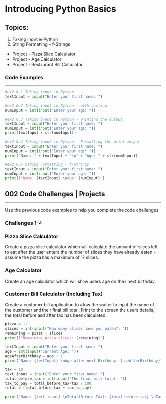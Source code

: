 # Introducing Python Basics

## Topics:

1. Taking input in Python
2. String Formatting - f-Strings

* Project - Pizza Slice Calculator
* Project - Age Calculator
* Project - Restaurant Bill Calculator

### Code Examples
---
```python
#ex2.0.1 Taking input in Python
textInput = input("Enter your first name: ")
```
```python
#ex2.0.2 Taking input in Python - with casting
numInput = int(input("Enter your age: "))
```
```python
#ex2.0.3 Taking input in Python - printing the output
textInput = input("Enter your first name: ")
numInput = int(input("Enter your age: "))
print(textInput + str(numInput))
```
```python
#ex2.0.4 Taking input in Python - Formatting the print output
textInput = input("Enter your first name: ")
numInput = int(input("Enter your age: "))
print("Name: " + textInput + "\n" + "Age: " + str(numInput))
```
```python
#ex2.0.5 String Formatting - f-Strings
textInput = input("Enter your first name: ")
numInput = int(input("Enter your age: "))
print(f"Name: {textInput} \nAge: {numInput}")
```

## 002 Code Challenges | Projects
---
Use the previous code examples to help you complete the code challenges
### **Challenges 1-4**

### Pizza Slice Calculator
Create a pizza slice calculator which will calculate the amount of slices left to eat after the user enters the number of slices they have already eaten - assume the pizza has a maximum of 12 slices.

### Age Calculator
Create an age calculator which will show users age on their next birthday.

### Customer Bill Calculator (Including Tax)
Create a customer bill application to allow the waiter to input the name of the customer and their final bill total. Print to the screen the users details, the total before and after tax has been calculated.

```python
pizza = 12
slices = int(input("How many slices have you eaten?: "))
remaining = pizza - slices
print(f"Remaining pizza slices: {remaining}")
```

```python
textInput = input("Enter your first name: ")
age = int(input("Current Age: "))
ageAfterBirthday = age + 1
print("Name: {textInput} \nAge after next Birthday: {ageAfterBirthday}")
```

```python
tax = 10
text_input = input("Enter your first name: ")
total_before_tax = int(input("The final bill total: "))
tax_to_pay = total_before_tax*tax / 100
total = (total_before_tax + tax_to_pay)

print("Name: {text_input} \nTotal(Before Tax): {total_before_tax} \nTax {tax_to_pay} \nTotal: {total}")

```
